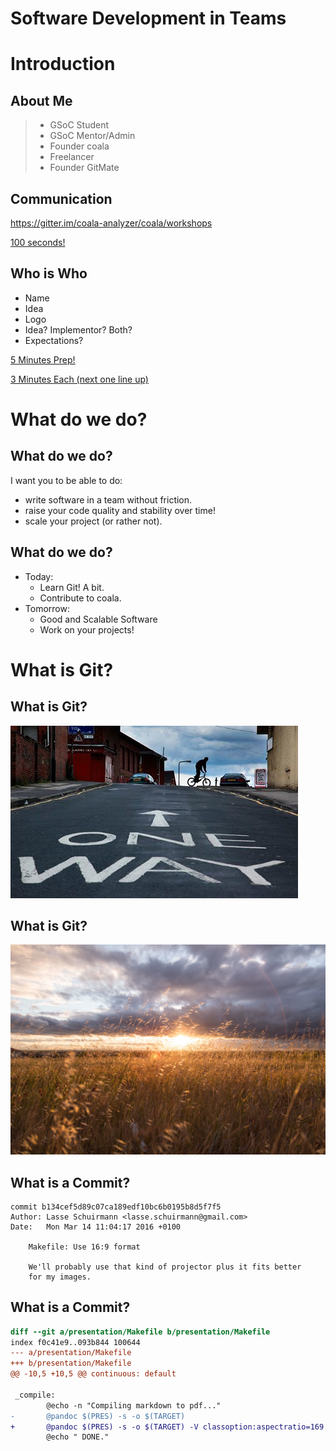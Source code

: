# Software Development in Teams

# Introduction

## About Me

> - GSoC Student
> - GSoC Mentor/Admin
> - Founder coala
> - Freelancer
> - Founder GitMate

## Communication

https://gitter.im/coala-analyzer/coala/workshops

[100 seconds!](http://www.tickcounter.com/100seconds)

## Who is Who

- Name
- Idea
- Logo
- Idea? Implementor? Both?
- Expectations?

[5 Minutes Prep!](http://www.tickcounter.com/5minutes)

[3 Minutes Each (next one line up)](http://www.tickcounter.com/3minutes)

# What do we do?

## What do we do?

I want you to be able to do:

- write software in a team without friction.
- raise your code quality and stability over time!
- scale your project (or rather not).

## What do we do?

- Today:
    - Learn Git! A bit.
    - Contribute to coala.
- Tomorrow:
    - Good and Scalable Software
    - Work on your projects!

# What is Git?

## What is Git?

![Traditional Work is a One-Way Street](oneway.jpg)

## What is Git?

![Look in All Directions With Git](meadow.jpg)

## What is a Commit?

```
commit b134cef5d89c07ca189edf10bc6b0195b8d5f7f5
Author: Lasse Schuirmann <lasse.schuirmann@gmail.com>
Date:   Mon Mar 14 11:04:17 2016 +0100

    Makefile: Use 16:9 format

    We'll probably use that kind of projector plus it fits better
    for my images.
```

## What is a Commit?

```diff
diff --git a/presentation/Makefile b/presentation/Makefile
index f0c41e9..093b844 100644
--- a/presentation/Makefile
+++ b/presentation/Makefile
@@ -10,5 +10,5 @@ continuous: default

 _compile:
        @echo -n "Compiling markdown to pdf..."
-       @pandoc $(PRES) -s -o $(TARGET)
+       @pandoc $(PRES) -s -o $(TARGET) -V classoption:aspectratio=169
        @echo " DONE."
```